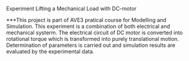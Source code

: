 Experiment Lifting a Mechanical Load with DC-motor

***This project is part of AVE3 pratical course for Modelling and Simulation.
This experiment is a combination of both electrical and mechanical systerm. 
The electrical circuit of DC motor is converted into rotational torque which is transformed into purely translational motion.
Determination of parameters is carried out and simulation results are evaluated by the experimental data.
